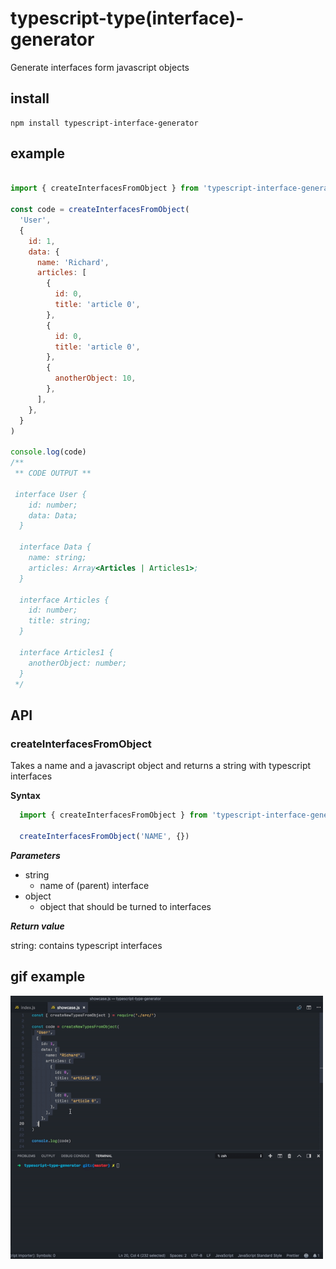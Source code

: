 # typescript-type(interface)-generator

Generate interfaces form javascript objects

## install

```
npm install typescript-interface-generator
```

## example

```javascript

import { createInterfacesFromObject } from 'typescript-interface-generator'

const code = createInterfacesFromObject(
  'User',
  {
    id: 1,
    data: {
      name: 'Richard',
      articles: [
        {
          id: 0,
          title: 'article 0',
        },
        {
          id: 0,
          title: 'article 0',
        },
        {
          anotherObject: 10,
        },
      ],
    },
  }
)

console.log(code)
/**
 ** CODE OUTPUT **

 interface User {
    id: number;
    data: Data;
  }

  interface Data {
    name: string;
    articles: Array<Articles | Articles1>;
  }

  interface Articles {
    id: number;
    title: string;
  }

  interface Articles1 {
    anotherObject: number;
  }
 */

```

## API

### createInterfacesFromObject

Takes a name and a javascript object and returns a string with typescript interfaces

**Syntax**

```javascript
  import { createInterfacesFromObject } from 'typescript-interface-generator'

  createInterfacesFromObject('NAME', {})
```

***Parameters***

* string
  * name of (parent) interface
* object
  * object that should be turned to interfaces

***Return value***

string: contains typescript interfaces

## gif example

<img src="https://github.com/richie-south/typescript-type-generator/blob/master/media/showcase.gif" width="500">

